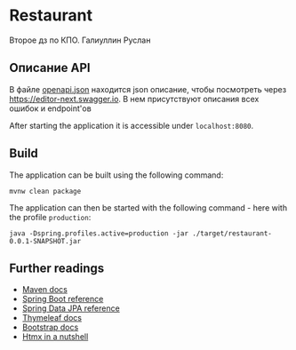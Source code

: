 # Restaurant

Второе дз по КПО. Галиуллин Руслан

## Описание API

В файле [openapi.json](https://github.com/RuslanGaliullin/restaurant/blob/main/openapi.json) находится json описание, чтобы посмотреть через https://editor-next.swagger.io. В нем присутствуют описания всех ошибок и endpoint'ов

After starting the application it is accessible under `localhost:8080`.

## Build

The application can be built using the following command:

```
mvnw clean package
```

The application can then be started with the following command - here with the profile `production`:

```
java -Dspring.profiles.active=production -jar ./target/restaurant-0.0.1-SNAPSHOT.jar
```

## Further readings

* [Maven docs](https://maven.apache.org/guides/index.html)  
* [Spring Boot reference](https://docs.spring.io/spring-boot/docs/current/reference/htmlsingle/)  
* [Spring Data JPA reference](https://docs.spring.io/spring-data/jpa/docs/current/reference/html/)  
* [Thymeleaf docs](https://www.thymeleaf.org/documentation.html)  
* [Bootstrap docs](https://getbootstrap.com/docs/5.2/getting-started/introduction/)  
* [Htmx in a nutshell](https://htmx.org/docs/)  
